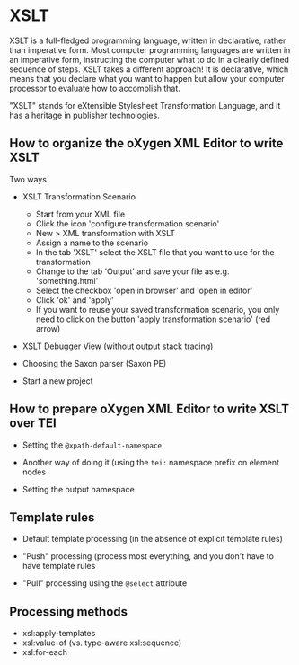# XSLT 
XSLT is a full-fledged programming language, written in declarative, rather than imperative form. 
Most computer programming languages are written in an imperative form, instructing the computer what to do in a clearly defined sequence of steps.
XSLT takes a different approach! It is declarative, which means that you declare what you want to happen but allow your computer processor to evaluate how to accomplish that. 

"XSLT" stands for eXtensible Stylesheet Transformation Language, and it has a heritage in publisher technologies. 

## How to organize the oXygen XML Editor to write XSLT 
Two ways
* XSLT Transformation Scenario
    * Start from your XML file
    * Click the icon 'configure transformation scenario'
    * New > XML transformation with XSLT
    * Assign a name to the scenario
    * In the tab 'XSLT' select the XSLT file that you want to use for the transformation
    * Change to the tab 'Output' and save your file as e.g. 'something.html'
    * Select the checkbox 'open in browser' and 'open in editor'
    * Click 'ok' and 'apply'
    * If you want to reuse your saved transformation scenario, you only need to click on the button 'apply transformation scenario' (red arrow)

* XSLT Debugger View (without output stack tracing) 

* Choosing the Saxon parser (Saxon PE)

* Start a new project


## How to prepare oXygen XML Editor to write XSLT over TEI

* Setting the `@xpath-default-namespace` 

* Another way of doing it (using the `tei:` namespace prefix on element nodes

* Setting the output namespace


## Template rules

* Default template processing (in the absence of explicit template rules)

* "Push" processing (process most everything, and you don't have to have template rules
* "Pull" processing using the `@select` attribute

## Processing methods

* xsl:apply-templates 
* xsl:value-of (vs. type-aware xsl:sequence) 
* xsl:for-each 



